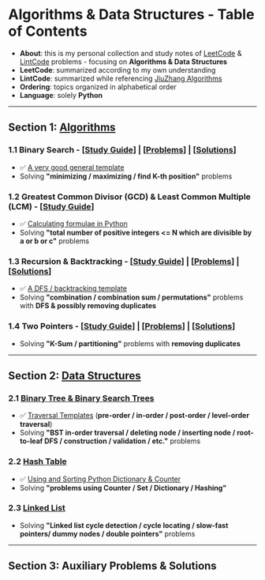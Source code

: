 # Algorithms & Data Structures - Table of Contents
- **About**: this is my personal collection and study notes of [LeetCode](https://leetcode.com/problemset/all/) & [LintCode](https://www.lintcode.com/) problems - focusing on **Algorithms & Data Structures**
- **LeetCode**: summarized according to my own understanding
- **LintCode**: summarized while referencing [JiuZhang Algorithms](https://www.jiuzhang.com/)
- **Ordering**: topics organized in alphabetical order
- **Language**: solely **Python**

---

## Section 1: [Algorithms](https://github.com/BrandonBian/LeetCode-Notes/tree/main/algorithms)

### 1.1 Binary Search - [[Study Guide](https://github.com/BrandonBian/LeetCode-Notes/blob/main/algorithms/binary-search.md)] | [[Problems](https://github.com/BrandonBian/LeetCode-Notes/blob/main/problems-and-solutions/LeetCode/binary-search.md)] | [[Solutions](https://github.com/BrandonBian/LeetCode-Notes/blob/main/problems-and-solutions/LeetCode/binary-search-solutions.md)]
- :white_check_mark: [A very good general template](https://github.com/BrandonBian/LeetCode-Notes/blob/main/algorithms/binary-search.md#white_check_mark-general-template---very-good-please-memorize)
- Solving **"minimizing / maximizing / find K-th position"** problems


### 1.2 Greatest Common Divisor (GCD) & Least Common Multiple (LCM) - [[Study Guide](https://github.com/BrandonBian/LeetCode-Notes/blob/main/algorithms/gcd-lcm.md)]
- :white_check_mark: [Calculating formulae in Python](https://github.com/BrandonBian/LeetCode-Notes/blob/main/algorithms/gcd-lcm.md)
- Solving **"total number of positive integers <= N which are divisible by a or b or c"** problems


### 1.3 Recursion & Backtracking - [[Study Guide](https://github.com/BrandonBian/LeetCode-Notes/blob/main/algorithms/recursion-backtracking.md)] | [[Problems](https://github.com/BrandonBian/LeetCode-Notes/blob/main/problems-and-solutions/LeetCode/recursion-backtracking.md)] | [[Solutions](https://github.com/BrandonBian/LeetCode-Notes/blob/main/problems-and-solutions/LeetCode/recursion-backtracking-solutions.md)]
- :white_check_mark: [A DFS / backtracking template](https://github.com/BrandonBian/LeetCode-Notes/blob/main/algorithms/recursion-backtracking.md#--backtracking-problem-solving-templates)
- Solving **"combination / combination sum / permutations"** problems with **DFS & possibly removing duplicates**


### 1.4 Two Pointers - [[Study Guide](https://github.com/BrandonBian/LeetCode-Notes/blob/main/algorithms/two-pointers.md)] | [[Problems](https://github.com/BrandonBian/LeetCode-Notes/blob/main/problems-and-solutions/LeetCode/two-pointers.md)] | [[Solutions](https://github.com/BrandonBian/LeetCode-Notes/blob/main/problems-and-solutions/LeetCode/two-pointers-solutions.md)]
- Solving **"K-Sum / partitioning"** problems with **removing duplicates**

---

## Section 2: [Data Structures](https://github.com/BrandonBian/LeetCode-Notes/tree/main/data-structures)
### 2.1 [Binary Tree & Binary Search Trees](https://github.com/BrandonBian/LeetCode-Notes/blob/main/data-structures/binary-tree.md)
- :white_check_mark: [Traversal Templates](https://github.com/BrandonBian/LeetCode-Notes/blob/main/algorithms/recursion-backtracking.md#--backtracking-problem-solving-templates) (**pre-order / in-order / post-order / level-order traversal**)
- Solving **"BST in-order traversal / deleting node / inserting node / root-to-leaf DFS / construction / validation / etc."** problems
### 2.2 [Hash Table](https://github.com/BrandonBian/LeetCode-Notes/blob/main/data-structures/hash-table.md)
- :white_check_mark: [Using and Sorting Python Dictionary & Counter](https://github.com/BrandonBian/LeetCode-Notes/blob/main/data-structures/hash-table.md#--python-dictionary-and-counters-and-how-to-sort-them)
- Solving **"problems using Counter / Set / Dictionary / Hashing"**
### 2.3 [Linked List](https://github.com/BrandonBian/LeetCode-Notes/blob/main/data-structures/linked-list.md)
- Solving **"Linked list cycle detection / cycle locating / slow-fast pointers/ dummy nodes / double pointers"** problems

---

## Section 3: Auxiliary Problems & Solutions
